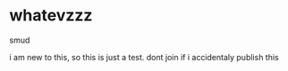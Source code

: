 whatevzzz
=========

smud

i am new to this, so this is just a test. dont join if i accidentaly publish this
